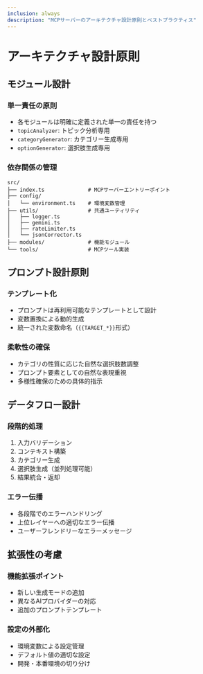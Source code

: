 ```yaml
---
inclusion: always
description: "MCPサーバーのアーキテクチャ設計原則とベストプラクティス"
---
```


# アーキテクチャ設計原則

## モジュール設計

### 単一責任の原則
- 各モジュールは明確に定義された単一の責任を持つ
- `topicAnalyzer`: トピック分析専用
- `categoryGenerator`: カテゴリー生成専用
- `optionGenerator`: 選択肢生成専用

### 依存関係の管理
```
src/
├── index.ts              # MCPサーバーエントリーポイント
├── config/
│   └── environment.ts    # 環境変数管理
├── utils/                # 共通ユーティリティ
│   ├── logger.ts
│   ├── gemini.ts
│   ├── rateLimiter.ts
│   └── jsonCorrector.ts
├── modules/              # 機能モジュール
└── tools/                # MCPツール実装
```

## プロンプト設計原則

### テンプレート化
- プロンプトは再利用可能なテンプレートとして設計
- 変数置換による動的生成
- 統一された変数命名（`{{TARGET_*}}`形式）

### 柔軟性の確保
- カテゴリの性質に応じた自然な選択肢数調整
- プロンプト要素としての自然な表現重視
- 多様性確保のための具体的指示

## データフロー設計

### 段階的処理
1. 入力バリデーション
2. コンテキスト構築
3. カテゴリー生成
4. 選択肢生成（並列処理可能）
5. 結果統合・返却

### エラー伝播
- 各段階でのエラーハンドリング
- 上位レイヤーへの適切なエラー伝播
- ユーザーフレンドリーなエラーメッセージ

## 拡張性の考慮

### 機能拡張ポイント
- 新しい生成モードの追加
- 異なるAIプロバイダーの対応
- 追加のプロンプトテンプレート

### 設定の外部化
- 環境変数による設定管理
- デフォルト値の適切な設定
- 開発・本番環境の切り分け